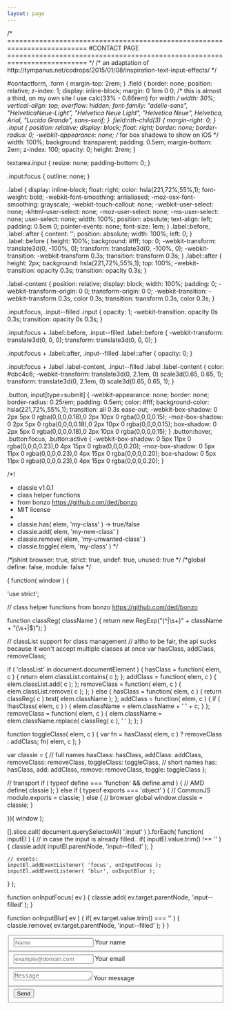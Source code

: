 ```yaml
---
layout: page
---
```


<html>
/* ==========================================================================
#CONTACT PAGE
========================================================================== */
/* an adaptation of http://tympanus.net/codrops/2015/01/08/inspiration-text-input-effects/ */

#contactform, .form {
    margin-top: 2rem;
}
.field {
    border: none;
    position: relative;
    z-index: 1;
    display: inline-block;
    margin: 0 1em 0 0;
    /* this is almost a third, on my own site I use calc(33% - 0.66rem) for width */
    width: 30%;
    vertical-align: top;
    overflow: hidden;
    font-family: "adelle-sans", "HelveticaNeue-Light", "Helvetica Neue Light", "Helvetica Neue", Helvetica, Arial, "Lucida Grande", sans-serif;
}
.field:nth-child(3) {
    margin-right: 0;
}
.input {
    position: relative;
    display: block;
    float: right;
    border: none;
    border-radius: 0;
    -webkit-appearance: none; /* for box shadows to show on iOS */
    width: 100%;
    background: transparent;
    padding: 0.5em;
    margin-bottom: 2em;
    z-index: 100;
    opacity: 0;
    height: 2rem;
}

textarea.input {
    resize: none;
    padding-bottom: 0;
}

.input:focus {
    outline: none;
}

.label {
    display: inline-block;
    float: right;
    color: hsla(221,72%,55%,1);
    font-weight: bold;
    -webkit-font-smoothing: antialiased;
    -moz-osx-font-smoothing: grayscale;
    -webkit-touch-callout: none;
    -webkit-user-select: none;
    -khtml-user-select: none;
    -moz-user-select: none;
    -ms-user-select: none;
    user-select: none;
    width: 100%;
    position: absolute;
    text-align: left;
    padding: 0.5em 0;
    pointer-events: none;
    font-size: 1em;
}
.label::before,
.label::after {
    content: '';
    position: absolute;
    width: 100%;
    left: 0;
}
.label::before {
    height: 100%;
    background: #fff;
    top: 0;
    -webkit-transform: translate3d(0, -100%, 0);
    transform: translate3d(0, -100%, 0);
    -webkit-transition: -webkit-transform 0.3s;
    transition: transform 0.3s;
}
.label::after {
    height: 2px;
    background: hsla(221,72%,55%,1);
    top: 100%;
    -webkit-transition: opacity 0.3s;
    transition: opacity 0.3s;
}

.label-content {
    position: relative;
    display: block;
    width: 100%;
    padding: 0;
    -webkit-transform-origin: 0 0;
    transform-origin: 0 0;
    -webkit-transition: -webkit-transform 0.3s, color 0.3s;
    transition: transform 0.3s, color 0.3s;
}

.input:focus,
.input--filled .input {
    opacity: 1;
    -webkit-transition: opacity 0s 0.3s;
    transition: opacity 0s 0.3s;
}

.input:focus + .label::before,
.input--filled .label::before {
    -webkit-transform: translate3d(0, 0, 0);
    transform: translate3d(0, 0, 0);
}

.input:focus + .label::after,
.input--filled .label::after {
    opacity: 0;
}

.input:focus + .label .label-content,
.input--filled .label .label-content {
    color: #cbc4c6;
    -webkit-transform: translate3d(0, 2.1em, 0) scale3d(0.65, 0.65, 1);
    transform: translate3d(0, 2.1em, 0) scale3d(0.65, 0.65, 1);
}

.button, input[type=submit] {
    -webkit-appearance: none;
    border: none;
    border-radius: 0.25rem;
    padding: 0.5em;
    color: #fff;
    background-color: hsla(221,72%,55%,1);
    transition: all 0.3s ease-out;
    -webkit-box-shadow: 0 2px 5px 0 rgba(0,0,0,0.18),0 2px 10px 0 rgba(0,0,0,0.15);
    -moz-box-shadow: 0 2px 5px 0 rgba(0,0,0,0.18),0 2px 10px 0 rgba(0,0,0,0.15);
    box-shadow: 0 2px 5px 0 rgba(0,0,0,0.18),0 2px 10px 0 rgba(0,0,0,0.15);
}
.button:hover, .button:focus, .button:active {
    -webkit-box-shadow: 0 5px 11px 0 rgba(0,0,0,0.23),0 4px 15px 0 rgba(0,0,0,0.20);
    -moz-box-shadow: 0 5px 11px 0 rgba(0,0,0,0.23),0 4px 15px 0 rgba(0,0,0,0.20);
    box-shadow: 0 5px 11px 0 rgba(0,0,0,0.23),0 4px 15px 0 rgba(0,0,0,0.20);
}


/*!
 * classie v1.0.1
 * class helper functions
 * from bonzo https://github.com/ded/bonzo
 * MIT license
 *
 * classie.has( elem, 'my-class' ) -> true/false
 * classie.add( elem, 'my-new-class' )
 * classie.remove( elem, 'my-unwanted-class' )
 * classie.toggle( elem, 'my-class' )
 */

/*jshint browser: true, strict: true, undef: true, unused: true */
/*global define: false, module: false */

( function( window ) {

'use strict';

// class helper functions from bonzo https://github.com/ded/bonzo

function classReg( className ) {
  return new RegExp("(^|\\s+)" + className + "(\\s+|$)");
}

// classList support for class management
// altho to be fair, the api sucks because it won't accept multiple classes at once
var hasClass, addClass, removeClass;

if ( 'classList' in document.documentElement ) {
  hasClass = function( elem, c ) {
    return elem.classList.contains( c );
  };
  addClass = function( elem, c ) {
    elem.classList.add( c );
  };
  removeClass = function( elem, c ) {
    elem.classList.remove( c );
  };
}
else {
  hasClass = function( elem, c ) {
    return classReg( c ).test( elem.className );
  };
  addClass = function( elem, c ) {
    if ( !hasClass( elem, c ) ) {
      elem.className = elem.className + ' ' + c;
    }
  };
  removeClass = function( elem, c ) {
    elem.className = elem.className.replace( classReg( c ), ' ' );
  };
}

function toggleClass( elem, c ) {
  var fn = hasClass( elem, c ) ? removeClass : addClass;
  fn( elem, c );
}

var classie = {
  // full names
  hasClass: hasClass,
  addClass: addClass,
  removeClass: removeClass,
  toggleClass: toggleClass,
  // short names
  has: hasClass,
  add: addClass,
  remove: removeClass,
  toggle: toggleClass
};

// transport
if ( typeof define === 'function' && define.amd ) {
  // AMD
  define( classie );
} else if ( typeof exports === 'object' ) {
  // CommonJS
  module.exports = classie;
} else {
  // browser global
  window.classie = classie;
}

})( window );


[].slice.call( document.querySelectorAll( '.input' ) ).forEach( function( inputEl ) {
    // in case the input is already filled..
    if( inputEl.value.trim() !== '' ) {
        classie.add( inputEl.parentNode, 'input--filled' );
    }

    // events:
    inputEl.addEventListener( 'focus', onInputFocus );
    inputEl.addEventListener( 'blur', onInputBlur );
} );

function onInputFocus( ev ) {
      classie.add( ev.target.parentNode, 'input--filled' );
}

function onInputBlur( ev ) {
      if( ev.target.value.trim() === '' ) {
            classie.remove( ev.target.parentNode, 'input--filled' );
      }
}



<form class="form" id="contactform" action="//formspree.io/SarfarazAAbbasi+TheSarfarazGitHub@Gmail.Com" method="POST">
 <fieldset class="field">
 <input class="input" type="text" name="name" placeholder="Name" id="name" required>
 <label class="label" for="name"><span class="label-content">Your name</span></label>
 </fieldset>
 <fieldset class="field">
 <input class="input" type="email" name="_replyto" placeholder="example@domain.com" id="_replyto" required>
 <label class="label" for="_replyto"><span class="label-content">Your email</span></label>
 </fieldset>
 <fieldset class="field">
 <textarea class="input" name="message" rows="1" placeholder="Message" id="message" required></textarea>
 <label class="label" for="message"><span class="label-content">Your message</span></label>
 </fieldset>
 <input class="hidden" type="text" name="_gotcha" style="display:none">
 <input class="hidden" type="hidden" name="_subject" value="Message via http://domain.com">
 <fieldset class="field">
 <input class="button submit" type="submit" value="Send">
 </fieldset>
</form>



</html>
